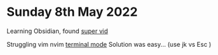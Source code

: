 # Sunday 8th May 2022
Learning Obsidian, found [super vid](https://www.youtube.com/watch?v=wKNWMBeGCuU)

Struggling vim nvim [terminal mode](https://github.com/AstroNvim/AstroNvim/issues/492) Solution was easy... (use jk vs Esc ) 





